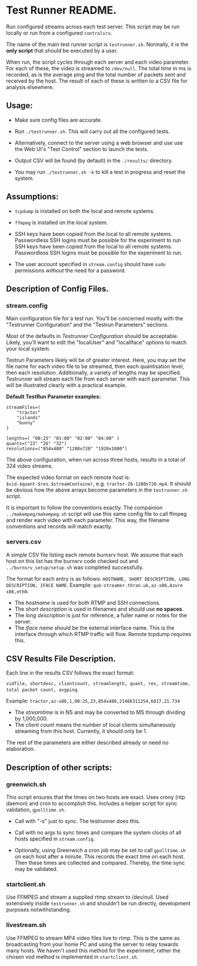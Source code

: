 # Test Runner README.

Run configured streams across each test server. This script may be run locally or run from a configured `controlsrv`. 

The name of the main test runner script is `testrunner.sh`. Normally, it is the **only script** that should be executed by a user.

When run, the script cycles through each server and each video parameter. For each of these, the video is streamed to `/dev/null`. The total time in ms is recorded, as is the average ping and the total number of packets sent and received by the host. The result of each of these is written to a CSV file for analysis elsewhere.

## Usage:

* Make sure config files are accurate.

* Run `./testrunner.sh`. This will carry out all the configured tests.

* Alternatively, connect to the server using a web browser and use use the Web UI's "Test Control" section to launch the tests.

* Output CSV will be found (by default) in the `./results/` directory.

* You may run `./testrunner.sh -k` to kill a test in progress and reset the system.

## Assumptions:

* `tcpdump` is installed on both the local and remote systems.

* `ffmpeg` is installed on the local system.

* SSH keys have been copied from the local to all remote systems. Passwordless SSH logins must be possible for the experiment to run SSH keys have been copied from the local to all remote systems. Passwordless SSH logins must be possible for the experiment to run.

* The user account specified in `stream.config` should have `sudo` permissions *without* the need for a password.

## Description of Config Files.

### stream.config

Main configuration file for a test run. You'll be concerned mostly with the "Testrunner Configuration" and the "Testrun Parameters" sections.

Most of the defaults in *Testrunner Configuration* should be acceptable. Likely, you'll want to edit the "localUser" and "localIface" options to match your local system.

Testrun Parameters likely will be of greater interest. Here, you may set the file name for each video file to be streamed, then each quantisation level, then each resolution. Additionally, a variety of lengths may be specified. Testrunner will stream each file from each server with each parameter. This will be illustrated clearly with a practical example.

**Default TestRun Parameter examples:**

    streamFiles=(
        "tractor"
        "islands"
        "bunny"
    )
    
    lengths=( "00:25" "01:00" "02:00" "04:00" )
    quants=("23" "26" "32")
    resolutions=("854x480" "1280x720" "1920x1080")

The above configuration, when run across three hosts, results in a total of 324 video streams. 

The expected video format on each remote host is: `$vid-$quant-$res.$streamContainer`, e.g. `tractor-26-1280x720.mp4`. It should be obvious how the above arrays become parameters in the `testrunner.sh` script.

It is important to follow the conventions exactly. The compainion `../makempeg/makempeg.sh` script will use this same config file to call ffmpeg and render each video with each parameter. This way, the filename conventions and records will match exactly.

### servers.csv
A simple CSV file listing each remote burnsrv host. We assume that each host on this list has the burnsrv code checked out and `../burnsrv_setup/setup.sh` was completed successfully.

The format for each entry is as follows: `HOSTNAME, SHORT DESCRIPTION, LONG DESCRIPTION, IFACE NAME`. Example: `qub-streamer.thran.uk,az-x86,Azure x86,eth0`.

* The *hostname* is used for both RTMP and SSH connections.
* The *short description* is used in filenames and should use **no spaces**.
* The *long description* is just for reference, a fuller name or notes for the server.
* The *iface name* should be the external interface name. This is the interface through which RTMP traffic will flow. Remote tcpdump requires this.

## CSV Results File Description.

Each line in the results CSV follows the exact format:

`vidfile, shortdesc, clientcount, streamlength, quant, res, streamtime, total packet count, avgping`. 

Example: `tractor,az-x86,1,00:25,23,854x480,21466311254,6817,21.734`

* The *streamtime* is in NS and may be converted to MS through dividing by 1,000,000.
* The *client count* means the number of local clients simultaneously streaming from this host. Currently, it should only be 1.

The rest of the parameters are either described already or need no elaboration.

## Description of other scripts:

### greenwich.sh
This script ensures that the times on two hosts are exact. Uses crony (ntp daemon) and cron to accomplish this. Includes a helper script for sync validation, `gpolltime.sh`.

* Call with "-s" just to sync. The testrunner does this.

* Call with no args to sync times and compare the system clocks of all hosts specified in `stream.config`.

* Optionally, using Greenwich a cron job may be set to call `gpolltime.sh` on each host after a minute. This records the exact time on each host. Then these times are collected and compared. Thereby, the time sync may be validated.

### startclient.sh
Use FFMPEG and stream a supplied rtmp stream to /dev/null. Used extensively inside `testrunner.sh` and shouldn't be run directly, development purposes notwithstanding.

### livestream.sh
Use FFMPEG to stream MP4 video files live to rtmp. This is the same as broadcasting from your home PC and using the server to relay towards many hosts. We haven't used this method for the experiment; rather the chosen vod method is implemented in `startclient.sh`.
